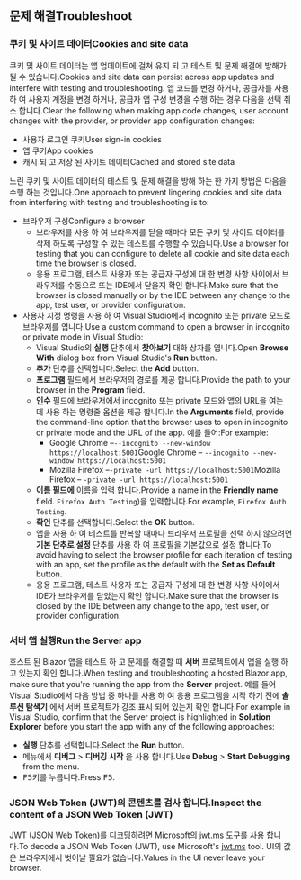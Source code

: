 ## <a name="troubleshoot"></a><span data-ttu-id="45478-101">문제 해결</span><span class="sxs-lookup"><span data-stu-id="45478-101">Troubleshoot</span></span>

### <a name="cookies-and-site-data"></a><span data-ttu-id="45478-102">쿠키 및 사이트 데이터</span><span class="sxs-lookup"><span data-stu-id="45478-102">Cookies and site data</span></span>

<span data-ttu-id="45478-103">쿠키 및 사이트 데이터는 앱 업데이트에 걸쳐 유지 되 고 테스트 및 문제 해결에 방해가 될 수 있습니다.</span><span class="sxs-lookup"><span data-stu-id="45478-103">Cookies and site data can persist across app updates and interfere with testing and troubleshooting.</span></span> <span data-ttu-id="45478-104">앱 코드를 변경 하거나, 공급자를 사용 하 여 사용자 계정을 변경 하거나, 공급자 앱 구성 변경을 수행 하는 경우 다음을 선택 취소 합니다.</span><span class="sxs-lookup"><span data-stu-id="45478-104">Clear the following when making app code changes, user account changes with the provider, or provider app configuration changes:</span></span>

* <span data-ttu-id="45478-105">사용자 로그인 쿠키</span><span class="sxs-lookup"><span data-stu-id="45478-105">User sign-in cookies</span></span>
* <span data-ttu-id="45478-106">앱 쿠키</span><span class="sxs-lookup"><span data-stu-id="45478-106">App cookies</span></span>
* <span data-ttu-id="45478-107">캐시 되 고 저장 된 사이트 데이터</span><span class="sxs-lookup"><span data-stu-id="45478-107">Cached and stored site data</span></span>

<span data-ttu-id="45478-108">느린 쿠키 및 사이트 데이터의 테스트 및 문제 해결을 방해 하는 한 가지 방법은 다음을 수행 하는 것입니다.</span><span class="sxs-lookup"><span data-stu-id="45478-108">One approach to prevent lingering cookies and site data from interfering with testing and troubleshooting is to:</span></span>

* <span data-ttu-id="45478-109">브라우저 구성</span><span class="sxs-lookup"><span data-stu-id="45478-109">Configure a browser</span></span>
  * <span data-ttu-id="45478-110">브라우저를 사용 하 여 브라우저를 닫을 때마다 모든 쿠키 및 사이트 데이터를 삭제 하도록 구성할 수 있는 테스트를 수행할 수 있습니다.</span><span class="sxs-lookup"><span data-stu-id="45478-110">Use a browser for testing that you can configure to delete all cookie and site data each time the browser is closed.</span></span>
  * <span data-ttu-id="45478-111">응용 프로그램, 테스트 사용자 또는 공급자 구성에 대 한 변경 사항 사이에서 브라우저를 수동으로 또는 IDE에서 닫을지 확인 합니다.</span><span class="sxs-lookup"><span data-stu-id="45478-111">Make sure that the browser is closed manually or by the IDE between any change to the app, test user, or provider configuration.</span></span>
* <span data-ttu-id="45478-112">사용자 지정 명령을 사용 하 여 Visual Studio에서 incognito 또는 private 모드로 브라우저를 엽니다.</span><span class="sxs-lookup"><span data-stu-id="45478-112">Use a custom command to open a browser in incognito or private mode in Visual Studio:</span></span>
  * <span data-ttu-id="45478-113">Visual Studio의 **실행** 단추에서 **찾아보기** 대화 상자를 엽니다.</span><span class="sxs-lookup"><span data-stu-id="45478-113">Open **Browse With** dialog box from Visual Studio's **Run** button.</span></span>
  * <span data-ttu-id="45478-114">**추가** 단추를 선택합니다.</span><span class="sxs-lookup"><span data-stu-id="45478-114">Select the **Add** button.</span></span>
  * <span data-ttu-id="45478-115">**프로그램** 필드에서 브라우저의 경로를 제공 합니다.</span><span class="sxs-lookup"><span data-stu-id="45478-115">Provide the path to your browser in the **Program** field.</span></span>
  * <span data-ttu-id="45478-116">**인수** 필드에 브라우저에서 incognito 또는 private 모드와 앱의 URL을 여는 데 사용 하는 명령줄 옵션을 제공 합니다.</span><span class="sxs-lookup"><span data-stu-id="45478-116">In the **Arguments** field, provide the command-line option that the browser uses to open in incognito or private mode and the URL of the app.</span></span> <span data-ttu-id="45478-117">예를 들어:</span><span class="sxs-lookup"><span data-stu-id="45478-117">For example:</span></span>
    * <span data-ttu-id="45478-118">Google Chrome &ndash;`--incognito --new-window https://localhost:5001`</span><span class="sxs-lookup"><span data-stu-id="45478-118">Google Chrome &ndash; `--incognito --new-window https://localhost:5001`</span></span>
    * <span data-ttu-id="45478-119">Mozilla Firefox &ndash;`-private -url https://localhost:5001`</span><span class="sxs-lookup"><span data-stu-id="45478-119">Mozilla Firefox &ndash; `-private -url https://localhost:5001`</span></span>
  * <span data-ttu-id="45478-120">**이름 필드에** 이름을 입력 합니다.</span><span class="sxs-lookup"><span data-stu-id="45478-120">Provide a name in the **Friendly name** field.</span></span> <span data-ttu-id="45478-121">`Firefox Auth Testing`)을 입력합니다.</span><span class="sxs-lookup"><span data-stu-id="45478-121">For example, `Firefox Auth Testing`.</span></span>
  * <span data-ttu-id="45478-122">**확인** 단추를 선택합니다.</span><span class="sxs-lookup"><span data-stu-id="45478-122">Select the **OK** button.</span></span>
  * <span data-ttu-id="45478-123">앱을 사용 하 여 테스트를 반복할 때마다 브라우저 프로필을 선택 하지 않으려면 **기본 단추로 설정** 단추를 사용 하 여 프로필을 기본값으로 설정 합니다.</span><span class="sxs-lookup"><span data-stu-id="45478-123">To avoid having to select the browser profile for each iteration of testing with an app, set the profile as the default with the **Set as Default** button.</span></span>
  * <span data-ttu-id="45478-124">응용 프로그램, 테스트 사용자 또는 공급자 구성에 대 한 변경 사항 사이에서 IDE가 브라우저를 닫았는지 확인 합니다.</span><span class="sxs-lookup"><span data-stu-id="45478-124">Make sure that the browser is closed by the IDE between any change to the app, test user, or provider configuration.</span></span>

### <a name="run-the-server-app"></a><span data-ttu-id="45478-125">서버 앱 실행</span><span class="sxs-lookup"><span data-stu-id="45478-125">Run the Server app</span></span>

<span data-ttu-id="45478-126">호스트 된 Blazor 앱을 테스트 하 고 문제를 해결할 때 **서버** 프로젝트에서 앱을 실행 하 고 있는지 확인 합니다.</span><span class="sxs-lookup"><span data-stu-id="45478-126">When testing and troubleshooting a hosted Blazor app, make sure that you're running the app from the **Server** project.</span></span> <span data-ttu-id="45478-127">예를 들어 Visual Studio에서 다음 방법 중 하나를 사용 하 여 응용 프로그램을 시작 하기 전에 **솔루션 탐색기** 에서 서버 프로젝트가 강조 표시 되어 있는지 확인 합니다.</span><span class="sxs-lookup"><span data-stu-id="45478-127">For example in Visual Studio, confirm that the Server project is highlighted in **Solution Explorer** before you start the app with any of the following approaches:</span></span>

* <span data-ttu-id="45478-128">**실행** 단추를 선택합니다.</span><span class="sxs-lookup"><span data-stu-id="45478-128">Select the **Run** button.</span></span>
* <span data-ttu-id="45478-129">메뉴에서 **디버그**  >  **디버깅 시작** 을 사용 합니다.</span><span class="sxs-lookup"><span data-stu-id="45478-129">Use **Debug** > **Start Debugging** from the menu.</span></span>
* <span data-ttu-id="45478-130"><kbd>F5</kbd>키를 누릅니다.</span><span class="sxs-lookup"><span data-stu-id="45478-130">Press <kbd>F5</kbd>.</span></span>

### <a name="inspect-the-content-of-a-json-web-token-jwt"></a><span data-ttu-id="45478-131">JSON Web Token (JWT)의 콘텐츠를 검사 합니다.</span><span class="sxs-lookup"><span data-stu-id="45478-131">Inspect the content of a JSON Web Token (JWT)</span></span>

<span data-ttu-id="45478-132">JWT (JSON Web Token)를 디코딩하려면 Microsoft의 [jwt.ms](https://jwt.ms/) 도구를 사용 합니다.</span><span class="sxs-lookup"><span data-stu-id="45478-132">To decode a JSON Web Token (JWT), use Microsoft's [jwt.ms](https://jwt.ms/) tool.</span></span> <span data-ttu-id="45478-133">UI의 값은 브라우저에서 벗어날 필요가 없습니다.</span><span class="sxs-lookup"><span data-stu-id="45478-133">Values in the UI never leave your browser.</span></span>
